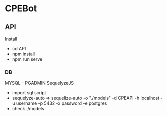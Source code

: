 # CPEBot

## API
Install
-   cd API
-   npm install
-   npm run serve

### DB
MYSQL - PGADMIN
SequelyzeJS
-   import sql script
-   sequelyze-auto => sequelize-auto -o "./models" -d CPEAPI -h localhost -u username -p 5432 -x password -e postgres
-   check ./models

